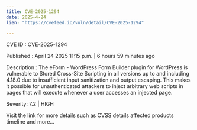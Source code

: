 ```yaml
---
title: CVE-2025-1294
date: 2025-4-24
lien: "https://cvefeed.io/vuln/detail/CVE-2025-1294"

---
```


CVE ID : CVE-2025-1294

Published :  April 24
2025
11:15 p.m. | 6 hours
59 minutes ago

Description : The eForm - WordPress Form Builder plugin for WordPress is vulnerable to Stored Cross-Site Scripting in all versions up to
and including
4.18.0 due to insufficient input sanitization and output escaping. This makes it possible for unauthenticated attackers to inject arbitrary web scripts in pages that will execute whenever a user accesses an injected page.

Severity: 7.2 | HIGH

Visit the link for more details
such as CVSS details
affected products
timeline
and more...
